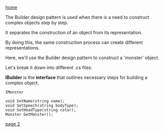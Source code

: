 [home](./page01.md)

The Builder design pattern is used when there is a need to construct complex objects step by step. 

It separates the construction of an object from its representation. 

By doing this, the same construction process can create different representations.

Here, we'll use the Builder design pattern to construct a 'monster' object.

Let's break it down into different .cs files:

**IBuilder** is the **interface** that outlines necessary steps for building a complex object.

```
IMonster
```


```
void SetName(string name);
void SetSpeech(string bodyType);
void SetHeadType(string color);
Monster GetMonster();
```

[page 2](./page02.md)

